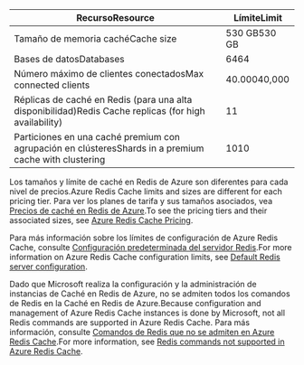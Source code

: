 | <span data-ttu-id="60957-101">Recurso</span><span class="sxs-lookup"><span data-stu-id="60957-101">Resource</span></span> | <span data-ttu-id="60957-102">Límite</span><span class="sxs-lookup"><span data-stu-id="60957-102">Limit</span></span> |
| --- | --- |
| <span data-ttu-id="60957-103">Tamaño de memoria caché</span><span class="sxs-lookup"><span data-stu-id="60957-103">Cache size</span></span> |<span data-ttu-id="60957-104">530 GB</span><span class="sxs-lookup"><span data-stu-id="60957-104">530 GB</span></span> |
| <span data-ttu-id="60957-105">Bases de datos</span><span class="sxs-lookup"><span data-stu-id="60957-105">Databases</span></span> |<span data-ttu-id="60957-106">64</span><span class="sxs-lookup"><span data-stu-id="60957-106">64</span></span> |
| <span data-ttu-id="60957-107">Número máximo de clientes conectados</span><span class="sxs-lookup"><span data-stu-id="60957-107">Max connected clients</span></span> |<span data-ttu-id="60957-108">40.000</span><span class="sxs-lookup"><span data-stu-id="60957-108">40,000</span></span> |
| <span data-ttu-id="60957-109">Réplicas de caché en Redis (para una alta disponibilidad)</span><span class="sxs-lookup"><span data-stu-id="60957-109">Redis Cache replicas (for high availability)</span></span> |<span data-ttu-id="60957-110">1</span><span class="sxs-lookup"><span data-stu-id="60957-110">1</span></span> |
| <span data-ttu-id="60957-111">Particiones en una caché premium con agrupación en clústeres</span><span class="sxs-lookup"><span data-stu-id="60957-111">Shards in a premium cache with clustering</span></span> |<span data-ttu-id="60957-112">10</span><span class="sxs-lookup"><span data-stu-id="60957-112">10</span></span> |

<span data-ttu-id="60957-113">Los tamaños y límite de caché en Redis de Azure son diferentes para cada nivel de precios.</span><span class="sxs-lookup"><span data-stu-id="60957-113">Azure Redis Cache limits and sizes are different for each pricing tier.</span></span> <span data-ttu-id="60957-114">Para ver los planes de tarifa y sus tamaños asociados, vea [Precios de caché en Redis de Azure](https://azure.microsoft.com/pricing/details/cache/).</span><span class="sxs-lookup"><span data-stu-id="60957-114">To see the pricing tiers and their associated sizes, see [Azure Redis Cache Pricing](https://azure.microsoft.com/pricing/details/cache/).</span></span>

<span data-ttu-id="60957-115">Para más información sobre los límites de configuración de Azure Redis Cache, consulte [Configuración predeterminada del servidor Redis](../articles/redis-cache/cache-configure.md#default-redis-server-configuration).</span><span class="sxs-lookup"><span data-stu-id="60957-115">For more information on Azure Redis Cache configuration limits, see [Default Redis server configuration](../articles/redis-cache/cache-configure.md#default-redis-server-configuration).</span></span>

<span data-ttu-id="60957-116">Dado que Microsoft realiza la configuración y la administración de instancias de Caché en Redis de Azure, no se admiten todos los comandos de Redis en la Caché en Redis de Azure.</span><span class="sxs-lookup"><span data-stu-id="60957-116">Because configuration and management of Azure Redis Cache instances is done by Microsoft, not all Redis commands are supported in Azure Redis Cache.</span></span> <span data-ttu-id="60957-117">Para más información, consulte [Comandos de Redis que no se admiten en Azure Redis Cache](../articles/redis-cache/cache-configure.md#redis-commands-not-supported-in-azure-redis-cache).</span><span class="sxs-lookup"><span data-stu-id="60957-117">For more information, see [Redis commands not supported in Azure Redis Cache](../articles/redis-cache/cache-configure.md#redis-commands-not-supported-in-azure-redis-cache).</span></span>


